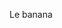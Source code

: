 Le banana

<!---
jeffery-jefferson/jeffery-jefferson is a ✨ special ✨ repository because its `README.md` (this file) appears on your GitHub profile.
You can click the Preview link to take a look at your changes.
--->
